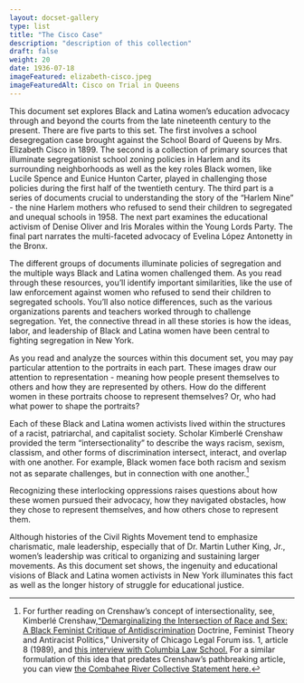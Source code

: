 ```yaml
---
layout: docset-gallery
type: list
title: "The Cisco Case"
description: "description of this collection"
draft: false
weight: 20
date: 1936-07-18
imageFeatured: elizabeth-cisco.jpeg
imageFeaturedAlt: Cisco on Trial in Queens
---
```


This document set explores Black and Latina women’s education advocacy through and beyond the courts from the late nineteenth century to the present. There are five parts to this set. The first involves a school desegregation case brought against the School Board of Queens by Mrs. Elizabeth Cisco in 1899. The second is a collection of primary sources that illuminate segregationist school zoning policies in Harlem and its surrounding neighborhoods as well as the key roles Black women, like Lucile Spence and Eunice Hunton Carter, played in challenging those policies during the first half of the twentieth century. The third part is a series of documents crucial to understanding the story of the “Harlem Nine” - the nine Harlem mothers who refused to send their children to segregated and unequal schools in 1958. The next part examines the educational activism of Denise Oliver and Iris Morales within the Young Lords Party. The final part narrates the multi-faceted advocacy of Evelina López Antonetty in the Bronx.

The different groups of documents illuminate policies of segregation and the multiple ways Black and Latina women challenged them. As you read through these resources, you’ll identify important similarities, like the use of law enforcement against women who refused to send their children to segregated schools. You’ll also notice differences, such as the various organizations parents and teachers worked through to challenge segregation. Yet, the connective thread in all these stories is how the ideas, labor, and leadership of Black and Latina women have been central to fighting segregation in New York.

As you read and analyze the sources within this document set, you may pay particular attention to the portraits in each part. These images draw our attention to representation - meaning how people present themselves to others and how they are represented by others. How do the different women in these portraits choose to represent themselves? Or, who had what power to shape the portraits?

Each of these Black and Latina women activists lived within the structures of a racist, patriarchal, and capitalist society. Scholar Kimberlé Crenshaw provided the term “intersectionality” to describe the ways racism, sexism, classism, and other forms of discrimination intersect, interact, and overlap with one another. For example, Black women face both racism and sexism not as separate challenges, but in connection with one another.[^1]

Recognizing these interlocking oppressions raises questions about how these women pursued their advocacy, how they navigated obstacles, how they chose to represent themselves, and how others chose to represent them.

Although histories of the Civil Rights Movement tend to emphasize charismatic, male leadership, especially that of Dr. Martin Luther King, Jr., women’s leadership was critical to organizing and sustaining larger movements. As this document set shows, the ingenuity and educational visions of Black and Latina women activists in New York illuminates this fact as well as the longer history of struggle for educational justice.

[^1]: For further reading on Crenshaw’s concept of intersectionality, see, Kimberlé Crenshaw,[“Demarginalizing the Intersection of Race and Sex: A Black Feminist Critique of Antidiscrimination](https://chicagounbound.uchicago.edu/cgi/viewcontent.cgi?article=1052&context=uclf) Doctrine, Feminist Theory and Antiracist Politics,” University of Chicago Legal Forum iss. 1, article 8 (1989), and [this interview with Columbia Law School.](https://www.law.columbia.edu/news/archive/kimberle-crenshaw-intersectionality-more-two-decades-later) For a similar formulation of this idea that predates Crenshaw’s pathbreaking article, you can view [the Combahee River Collective Statement here.](https://americanstudies.yale.edu/sites/default/files/files/Keyword%20Coalition_Readings.pdf)
